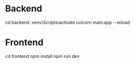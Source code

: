 # Backend
cd backend
.venv\Scripts\activate
uvicorn main:app --reload

# Frontend
cd frontend
npm install
npm run dev
